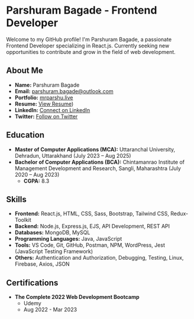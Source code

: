 # Parshuram Bagade - Frontend Developer

Welcome to my GitHub profile! I'm Parshuram Bagade, a passionate Frontend Developer specializing in React.js. Currently seeking new opportunities to contribute and grow in the field of web development.

## About Me

- **Name:** Parshuram Bagade
- **Email:** [parshuram.bagade@outlook.com](mailto:parshuram.bagade@outlook.com)
- **Portfolio:** [mrparshu.live](https://mrparshu.live)
- **Resume:** [View Resume](https://bit.ly/parshuram-resume))
- **LinkedIn:** [Connect on LinkedIn](https://www.linkedin.com/in/parshuram-bagade/)
- **Twitter:** [Follow on Twitter](https://twitter.com/CodeWithParshu)

## Education

- **Master of Computer Applications (MCA):** Uttaranchal University, Dehradun, Uttarakhand (July 2023 – Aug 2025)
- **Bachelor of Computer Applications (BCA):** Chintamanrao Institute of Management Development and Research, Sangli, Maharashtra (July 2020 – Aug 2023)
  - **CGPA:** 8.3

## Skills

- **Frontend:** React.js, HTML, CSS, Sass, Bootstrap, Tailwind CSS, Redux-Toolkit
- **Backend:** Node.js, Express.js, EJS, API Development, REST API
- **Databases:** MongoDB, MySQL
- **Programming Languages:** Java, JavaScript
- **Tools:** VS Code, Git, GitHub, Postman, NPM, WordPress, Jest (JavaScript Testing Framework)
- **Others:** Authentication and Authorization, Debugging, Testing, Linux, Firebase, Axios, JSON

## Certifications

- **The Complete 2022 Web Development Bootcamp**
  - Udemy
  - Aug 2022 - Mar 2023
